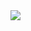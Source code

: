 <img src="https://wakatime.com/share/@9280854c-bbbd-4fbb-aaee-ffd5208730f9/72912b3b-7b11-488b-a554-987e4f287546.png" />
